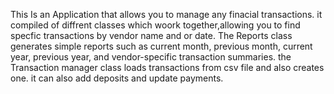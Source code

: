 This Is an Application that allows you to manage any finacial transactions.
it compiled of diffrent classes which woork together,allowing you to find specfic transactions by vendor name and or date.
The Reports class generates simple reports such as current month, previous month, current year, previous year, and vendor-specific transaction summaries.
the Transaction manager class loads transactions from csv file and also creates one. it can also add deposits and update payments.
